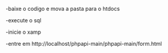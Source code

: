 -baixe o codigo e mova a pasta para o htdocs

-execute o sql

-inicie o xamp

-entre em http://localhost/phpapi-main/phpapi-main/form.html
